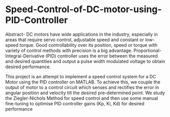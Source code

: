# Speed-Control-of-DC-motor-using-PID-Controller
Abstract- DC motors have wide applications in the industry, especially in areas that require servo control, adjustable speed and constant or low-speed torque. Good controllability over its position, speed or torque with variety of control methods with precision is a big advantage. Proportional-Integral-Derivative (PID) controller uses the error between the measured and desired quantities and output a pulse width modulated voltage to obtain desired performance. 

This project is an attempt to implement a speed control system for a DC Motor using the PID controller on MATLAB. To achieve this, we couple the output of motor to a control circuit which senses and rectifies the error in angular position and velocity till the desired pre-determined point. We study the Ziegler-Nichols Method for speed control and then use some manual fine-tuning to optimise PID controller gains (Kp, Ki, Kd) for desired performance
